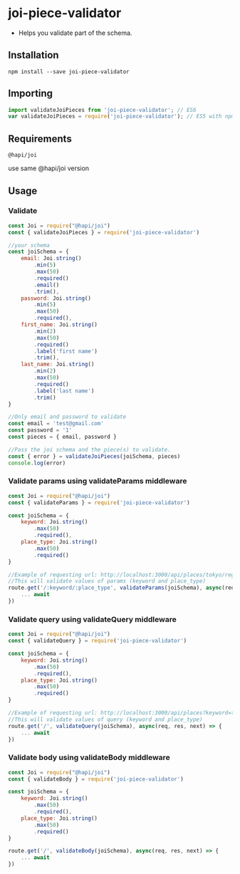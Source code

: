 # joi-piece-validator

- Helps you validate part of the schema.

## Installation

```shell
npm install --save joi-piece-validator
```

## Importing

```js
import validateJoiPieces from 'joi-piece-validator'; // ES6
var validateJoiPieces = require('joi-piece-validator'); // ES5 with npm
```

## Requirements
```@hapi/joi```

use same @hapi/joi version

## Usage

### Validate

```js
const Joi = require("@hapi/joi")
const { validateJoiPieces } = require('joi-piece-validator')

//your schema
const joiSchema = {
    email: Joi.string()
        .min(5)
        .max(50)
        .required()
        .email()
        .trim(),
    password: Joi.string()
        .min(5)
        .max(50)
        .required(),
    first_name: Joi.string()
        .min(2)
        .max(50)
        .required()
        .label('first name')
        .trim(),
    last_name: Joi.string()
        .min(2)
        .max(50)
        .required()
        .label('last name')
        .trim()
}

//Only email and password to validate
const email = 'test@gmail.com'
const password = '1'
const pieces = { email, password }

//Pass the joi schema and the piece(s) to validate.
const { error } = validateJoiPieces(joiSchema, pieces)
console.log(error)
```

### Validate params using validateParams middleware

```js
const Joi = require("@hapi/joi")
const { validateParams } = require('joi-piece-validator')

const joiSchema = {
    keyword: Joi.string()
        .max(50)
        .required(),
    place_type: Joi.string()
        .max(50)
        .required()
}

//Example of requesting url: http://localhost:3000/api/places/tokyo/region
//This will validate values of params (keyword and place_type)
route.get('/:keyword/:place_type', validateParams(joiSchema), async(req, res, next) => {
    ... await
})
```

### Validate query using validateQuery middleware

```js
const Joi = require("@hapi/joi")
const { validateQuery } = require('joi-piece-validator')

const joiSchema = {
    keyword: Joi.string()
        .max(50)
        .required(),
    place_type: Joi.string()
        .max(50)
        .required()
}

//Example of requesting url: http://localhost:3000/api/places?keyword=tokyo&place_type=region
//This will validate values of query (keyword and place_type)
route.get('/', validateQuery(joiSchema), async(req, res, next) => {
    ... await
})
```

### Validate body using validateBody middleware

```js
const Joi = require("@hapi/joi")
const { validateBody } = require('joi-piece-validator')

const joiSchema = {
    keyword: Joi.string()
        .max(50)
        .required(),
    place_type: Joi.string()
        .max(50)
        .required()
}

route.get('/', validateBody(joiSchema), async(req, res, next) => {
    ... await
})
```
